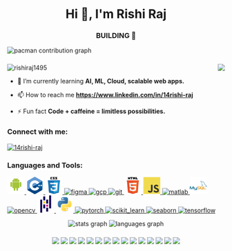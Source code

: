<h1 align="center">Hi 👋, I'm Rishi Raj</h1>
<h3 align="center">BUILDING 🚀</h3>

<picture>
  <source media="(prefers-color-scheme: dark)" srcset="https://raw.githubusercontent.com/RishiRaj1495/RishiRaj1495/output/pacman-contribution-graph-dark.svg">
  <source media="(prefers-color-scheme: light)" srcset="https://raw.githubusercontent.com/RishiRaj1495/RishiRaj1495/output/pacman-contribution-graph.svg">
  <img alt="pacman contribution graph" src="https://raw.githubusercontent.com/RishiRaj1495/RishiRaj1495/output/pacman-contribution-graph.svg">
</picture>

###

<img align="right" height="200" src="https://media3.giphy.com/media/v1.Y2lkPTc5MGI3NjExZjY3b2hrYnMxcmN3a2FuczA1aDM1N2NqaTJmZTF3NGdqMnNscW1odSZlcD12MV9pbnRlcm5hbF9naWZfYnlfaWQmY3Q9Zw/zOvBKUUEERdNm/giphy.gif"  />

###

<p align="left"> <img src="https://komarev.com/ghpvc/?username=rishiraj1495&label=Profile%20views&color=0e75b6&style=flat" alt="rishiraj1495" /> </p>

- 🌱 I’m currently learning **AI, ML, Cloud, scalable web apps.**

- 📫 How to reach me **https://www.linkedin.com/in/14rishi-raj**

- ⚡ Fun fact **Code + caffeine = limitless possibilities.**

<h3 align="left">Connect with me:</h3>
<p align="left">
<a href="https://linkedin.com/in/14rishi-raj" target="blank"><img align="center" src="https://raw.githubusercontent.com/rahuldkjain/github-profile-readme-generator/master/src/images/icons/Social/linked-in-alt.svg" alt="14rishi-raj" height="30" width="40" /></a>
</p>



<h3 align="left">Languages and Tools:</h3>
<p align="left"> <a href="https://developer.android.com" target="_blank" rel="noreferrer"> <img src="https://raw.githubusercontent.com/devicons/devicon/master/icons/android/android-original-wordmark.svg" alt="android" width="40" height="40"/> </a> <a href="https://www.w3schools.com/cpp/" target="_blank" rel="noreferrer"> <img src="https://raw.githubusercontent.com/devicons/devicon/master/icons/cplusplus/cplusplus-original.svg" alt="cplusplus" width="40" height="40"/> </a> <a href="https://www.w3schools.com/css/" target="_blank" rel="noreferrer"> <img src="https://raw.githubusercontent.com/devicons/devicon/master/icons/css3/css3-original-wordmark.svg" alt="css3" width="40" height="40"/> </a> <a href="https://www.figma.com/" target="_blank" rel="noreferrer"> <img src="https://www.vectorlogo.zone/logos/figma/figma-icon.svg" alt="figma" width="40" height="40"/> </a> <a href="https://cloud.google.com" target="_blank" rel="noreferrer"> <img src="https://www.vectorlogo.zone/logos/google_cloud/google_cloud-icon.svg" alt="gcp" width="40" height="40"/> </a> <a href="https://git-scm.com/" target="_blank" rel="noreferrer"> <img src="https://www.vectorlogo.zone/logos/git-scm/git-scm-icon.svg" alt="git" width="40" height="40"/> </a> <a href="https://www.w3.org/html/" target="_blank" rel="noreferrer"> <img src="https://raw.githubusercontent.com/devicons/devicon/master/icons/html5/html5-original-wordmark.svg" alt="html5" width="40" height="40"/> </a> <a href="https://developer.mozilla.org/en-US/docs/Web/JavaScript" target="_blank" rel="noreferrer"> <img src="https://raw.githubusercontent.com/devicons/devicon/master/icons/javascript/javascript-original.svg" alt="javascript" width="40" height="40"/> </a> <a href="https://www.mathworks.com/" target="_blank" rel="noreferrer"> <img src="https://upload.wikimedia.org/wikipedia/commons/2/21/Matlab_Logo.png" alt="matlab" width="40" height="40"/> </a> <a href="https://www.mysql.com/" target="_blank" rel="noreferrer"> <img src="https://raw.githubusercontent.com/devicons/devicon/master/icons/mysql/mysql-original-wordmark.svg" alt="mysql" width="40" height="40"/> </a> <a href="https://opencv.org/" target="_blank" rel="noreferrer"> <img src="https://www.vectorlogo.zone/logos/opencv/opencv-icon.svg" alt="opencv" width="40" height="40"/> </a> <a href="https://pandas.pydata.org/" target="_blank" rel="noreferrer"> <img src="https://raw.githubusercontent.com/devicons/devicon/2ae2a900d2f041da66e950e4d48052658d850630/icons/pandas/pandas-original.svg" alt="pandas" width="40" height="40"/> </a> <a href="https://www.python.org" target="_blank" rel="noreferrer"> <img src="https://raw.githubusercontent.com/devicons/devicon/master/icons/python/python-original.svg" alt="python" width="40" height="40"/> </a> <a href="https://pytorch.org/" target="_blank" rel="noreferrer"> <img src="https://www.vectorlogo.zone/logos/pytorch/pytorch-icon.svg" alt="pytorch" width="40" height="40"/> </a> <a href="https://scikit-learn.org/" target="_blank" rel="noreferrer"> <img src="https://upload.wikimedia.org/wikipedia/commons/0/05/Scikit_learn_logo_small.svg" alt="scikit_learn" width="40" height="40"/> </a> <a href="https://seaborn.pydata.org/" target="_blank" rel="noreferrer"> <img src="https://seaborn.pydata.org/_images/logo-mark-lightbg.svg" alt="seaborn" width="40" height="40"/> </a> <a href="https://www.tensorflow.org" target="_blank" rel="noreferrer"> <img src="https://www.vectorlogo.zone/logos/tensorflow/tensorflow-icon.svg" alt="tensorflow" width="40" height="40"/> </a> </p>


<div align="center">
  <img src="https://github-readme-stats.vercel.app/api?username=RishiRaj1495&hide_title=false&hide_rank=false&show_icons=true&include_all_commits=true&count_private=true&disable_animations=false&theme=dracula&locale=en&hide_border=false&order=1" height="150" alt="stats graph"  />
  <img src="https://github-readme-stats.vercel.app/api/top-langs?username=RishiRaj1495&locale=en&hide_title=true&layout=compact&card_width=320&langs_count=10&theme=tokyonight&hide_border=false&order=2" height="200" alt="languages graph"  />
</div>

###




<p align="center">
  <img src="https://img.shields.io/badge/HTML5-E34F26?logo=html5&logoColor=white&style=for-the-badge"/>
  <img src="https://img.shields.io/badge/CSS3-1572B6?logo=css3&logoColor=white&style=for-the-badge"/>
  <img src="https://img.shields.io/badge/JavaScript-F7DF1E?logo=javascript&logoColor=black&style=for-the-badge"/>
  <img src="https://img.shields.io/badge/C++-00599C?logo=c%2B%2B&logoColor=white&style=for-the-badge"/>
  <img src="https://img.shields.io/badge/Figma-F24E1E?logo=figma&logoColor=white&style=for-the-badge"/>
  <img src="https://img.shields.io/badge/Python-3776AB?logo=python&logoColor=white&style=for-the-badge"/>
  <img src="https://img.shields.io/badge/Java-007396?logo=java&logoColor=white&style=for-the-badge"/>
  <img src="https://img.shields.io/badge/Android%20Studio-3DDC84?logo=android-studio&logoColor=white&style=for-the-badge"/>
  <img src="https://img.shields.io/badge/TensorFlow-FF6F00?logo=tensorflow&logoColor=white&style=for-the-badge"/>
  <img src="https://img.shields.io/badge/PyTorch-EE4C2C?logo=pytorch&logoColor=white&style=for-the-badge"/>
  <img src="https://img.shields.io/badge/Google%20Cloud-4285F4?logo=googlecloud&logoColor=white&style=for-the-badge"/>
  <img src="https://img.shields.io/badge/MySQL-4479A1?logo=mysql&logoColor=white&style=for-the-badge"/>
  <img src="https://img.shields.io/badge/MATLAB-FF8000?logo=mathworks&logoColor=white&style=for-the-badge"/>
  <img src="https://img.shields.io/badge/Machine%20Learning-06B6D4?logo=code&logoColor=white&style=for-the-badge"/>
  <img src="https://img.shields.io/badge/Artificial%20Intelligence-8B5CF6?logo=brain&logoColor=white&style=for-the-badge"/>
</p>
